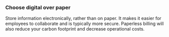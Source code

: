 ###  Choose digital over paper

Store information electronically, rather than on paper. It makes it easier for
employees to collaborate and is typically more secure. Paperless billing will
also reduce your carbon footprint and decrease operational costs.
